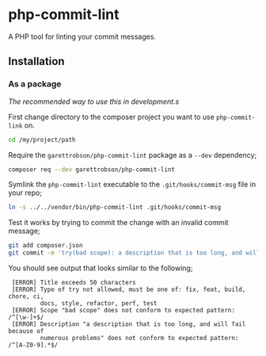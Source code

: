 # php-commit-lint

A PHP tool for linting your commit messages.

## Installation

### As a package

_The recommended way to use this in development.s_

First change directory to the composer project you want to use `php-commit-link` on.

```sh
cd /my/project/path
```

Require the `garettrobson/php-commit-lint` package as a `--dev` dependency;

```sh
composer req --dev garettrobson/php-commit-lint
```

Symlink the `php-commit-lint` executable to the `.git/hooks/commit-msg` file in your repo;

```sh
ln -s ../../vendor/bin/php-commit-lint .git/hooks/commit-msg
```

Test it works by trying to commit the change with an invalid commit message;

```sh
git add composer.json
git commit -m 'try(bad scope): a description that is too long, and will fail because of numerous problems'
```

You should see output that looks similar to the following;

```
 [ERROR] Title exceeds 50 characters
 [ERROR] Type of try not allowed, must be one of: fix, feat, build, chore, ci,
         docs, style, refactor, perf, test
 [ERROR] Scope "bad scope" does not conform to expected pattern: /^[\w-]+$/
 [ERROR] Description "a description that is too long, and will fail because of
         numerous problems" does not conform to expected pattern: /^[A-Z0-9].*$/


```

